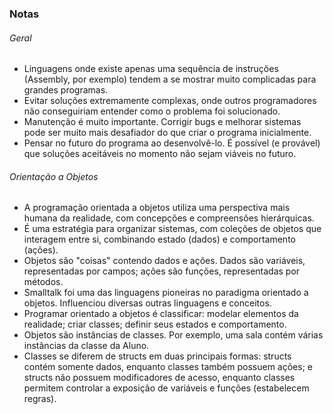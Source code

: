 ### Notas

###### Geral

- Linguagens onde existe apenas uma sequência de instruções (Assembly, por exemplo) tendem a se mostrar muito complicadas para grandes programas.
- Evitar soluções extremamente complexas, onde outros programadores não conseguiriam entender como o problema foi solucionado.
- Manutenção é muito importante. Corrigir bugs e melhorar sistemas pode ser muito mais desafiador do que criar o programa inicialmente.
- Pensar no futuro do programa ao desenvolvê-lo. É possível (e provável) que soluções aceitáveis no momento não sejam viáveis no futuro.

###### Orientação a Objetos

- A programação orientada a objetos utiliza uma perspectiva mais humana da realidade, com concepções e compreensões hierárquicas.
- É uma estratégia para organizar sistemas, com coleções de objetos que interagem entre si, combinando estado (dados) e comportamento (ações).
- Objetos são "coisas" contendo dados e ações. Dados são variáveis, representadas por campos; ações são funções, representadas por métodos.
- Smalltalk foi uma das linguagens pioneiras no paradigma orientado a objetos. Influenciou diversas outras linguagens e conceitos.
- Programar orientado a objetos é classificar: modelar elementos da realidade; criar classes; definir seus estados e comportamento.
- Objetos são instâncias de classes. Por exemplo, uma sala contém várias instâncias da classe da Aluno.
- Classes se diferem de structs em duas principais formas: structs contém somente dados, enquanto classes também possuem ações; e structs não possuem modificadores de acesso, enquanto classes permitem controlar a exposição de variáveis e funções (estabelecem regras).
